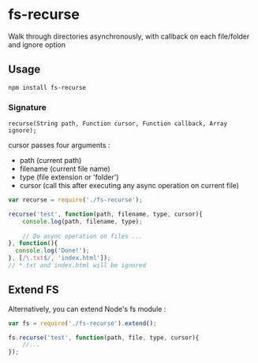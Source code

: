 # fs-recurse
Walk through directories asynchronously, with callback on each file/folder and ignore option

## Usage
```
npm install fs-recurse
```
### Signature
```
recurse(String path, Function cursor, Function callback, Array ignore);
```
cursor passes four arguments : 
* path (current path)
* filename (current file name)
* type (file extension or 'folder')
* cursor (call this after executing any async operation on current file)

```javascript
var recurse = require('./fs-recurse');

recurse('test', function(path, filename, type, cursor){
	console.log(path, filename, type);
	
	// Do async operation on files ...
}, function(){
  console.log('Done!');
}, [/\.txt$/, 'index.html']);
// *.txt and index.html will be ignored
```

## Extend FS

Alternatively, you can extend Node's fs module : 

```javascript
var fs = require('./fs-recurse').extend();

fs.recurse('test', function(path, file, type, cursor){
	//...
});
```
